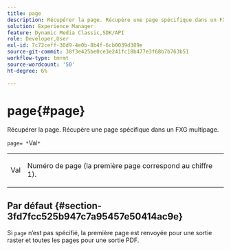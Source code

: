 ```yaml
---
title: page
description: Récupérer la page. Récupère une page spécifique dans un FXG multipage.
solution: Experience Manager
feature: Dynamic Media Classic,SDK/API
role: Developer,User
exl-id: 7c72ceff-30d9-4e0b-8b4f-6cb0039d389e
source-git-commit: 38f3e425be0ce3e241fc18b477e3f68b7b763b51
workflow-type: tm+mt
source-wordcount: '50'
ht-degree: 6%

---
```


# page{#page}

Récupérer la page. Récupère une page spécifique dans un FXG multipage.

`page= *`Val`*`

<table id="simpletable_E92560F812B64A36A3D108CA7DEED5AC"> 
 <tr class="strow"> 
  <td class="stentry"> <p><span class="codeph"><span class="varname"> Val</span></span> </p> </td> 
  <td class="stentry"> <p>Numéro de page (la première page correspond au chiffre 1). </p></td> 
 </tr> 
</table>

## Par défaut {#section-3fd7fcc525b947c7a95457e50414ac9e}

Si `page` n’est pas spécifié, la première page est renvoyée pour une sortie raster et toutes les pages pour une sortie PDF.
